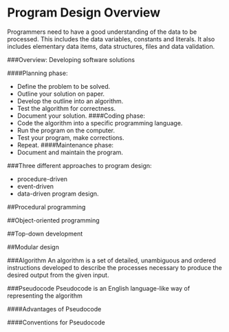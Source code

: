 # Program Design Overview

Programmers need to have a good understanding of the data to be processed. This includes the data variables, constants and literals. It also includes elementary data items, data structures, files and data validation.

###Overview: Developing software solutions

####Planning phase:
* Define the problem to be solved.
* Outline your solution on paper.
* Develop the outline into an algorithm.
* Test the algorithm for correctness.
* Document your solution.
####Coding phase:
* Code the algorithm into a specific programming language.
* Run the program on the computer.
* Test your program, make corrections. 
* Repeat.
####Maintenance phase:
* Document and maintain the program.

###Three different approaches to program design: 
* procedure-driven
* event-driven
* data-driven program design.


##Procedural programming

##Object-oriented programming

##Top-down development

##Modular design


###Algorithm
An algorithm is a set of detailed, unambiguous and ordered instructions developed to describe the processes necessary to produce the desired output from the given input.

###Pseudocode
Pseudocode is an English language-like way of representing the algorithm

####Advantages of Pseudocode

####Conventions for Pseudocode


